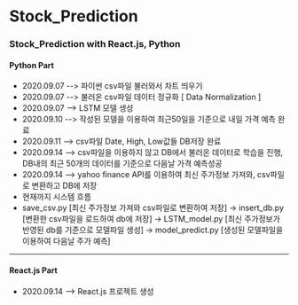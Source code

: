 # Stock_Prediction
### Stock_Prediction with React.js, Python

#### Python Part

+ 2020.09.07  -->  파이썬 csv파일 불러와서 차트 띄우기
+ 2020.09.07  -->  불러온 csv파일 데이터 정규화 [ Data Normalization ]
+ 2020.09.07  -->  LSTM 모델 생성
+ 2020.09.10  -->  작성된 모델을 이용하여 최근50일을 기준으로 내일 가격 예측 완료
+ 2020.09.11  -->  csv파일 Date, High, Low값들 DB저장 완료
+ 2020.09.14  -->  csv파일을 이용하지 않고 DB에서 불러온 데이터로 학습을 진행, DB내의 최근 50개의 데이터를 기준으로 다음날 가격 예측성공
+ 2020.09.14  -->  yahoo finance API를 이용하여 최신 주가정보 가져와, csv파일로 변환하고 DB에 저장
+ 현재까지 시스템 흐름
+ save_csv.py  [최신 주가정보 가져와 csv파일로 변환하여 저장] -> insert_db.py [변환한 csv파일을 로드하여 db에 저장] -> LSTM_model.py [최신 주가정보가 반영된 db를 기준으로 모델파일 생성] -> model_predict.py [생성된 모델파일을 이용하여 다음날 주가 예측]



------

#### React.js Part

+ 2020.09.14  -->  React.js 프로젝트 생성